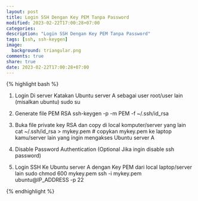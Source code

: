 ```yaml
---
layout: post
title: Login SSH Dengan Key PEM Tanpa Password
modified: 2023-02-22T17:00:28+07:00
categories:
description: "Login SSH Dengan Key PEM Tanpa Password"
tags: [ssh, ssh-keygen]
image:
  background: triangular.png
comments: true
share: true
date: 2023-02-22T17:00:28+07:00
---
```


{% highlight bash %} 

1. Login Di server Katakan Ubuntu server A sebagai user root/user lain (misalkan ubuntu)
sudo su

2. Generate file PEM RSA
ssh-keygen -p -m PEM -f ~/.ssh/id_rsa

3. Buka file private key RSA dan copy di local komputer/server yang lain
cat ~/.ssh/id_rsa > mykey.pem # copykan mykey.pem ke laptop kamu/server lain yang ingin mengakses Ubuntu server A

4. Disable Password Authentication (Optional Jika ingin disable ssh password)

5. Login SSH Ke Ubuntu server A dengan Key PEM dari local laptop/server lain
sudo chmod 600 mykey.pem
ssh -i mykey.pem ubuntu@IP_ADDRESS -p 22 

{% endhighlight %}
